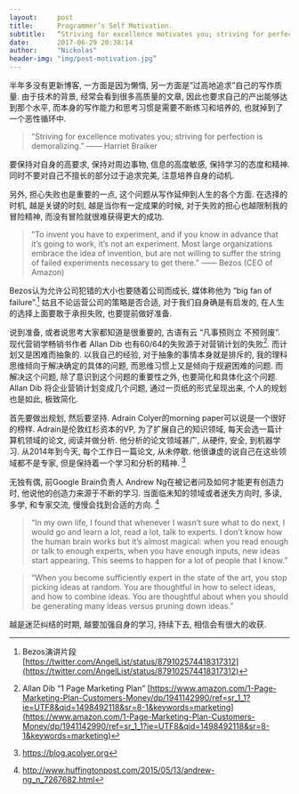 ```yaml
---
layout:     post
title:      Programmer’s Self Motivation.
subtitle:   “Striving for excellence motivates you; striving for perfection is demoralizing.”
date:       2017-06-29 20:38:14
author:     "Nickolas"
header-img: "img/post-motivation.jpg”
---
```


半年多没有更新博客, 一方面是因为懒惰, 另一方面是”过高地追求”自己的写作质量. 由于技术的背景, 经常会看到很多高质量的文章, 因此也要求自己的产出能够达到那个水平, 而本身的写作能力和思考习惯是需要不断练习和培养的, 也就掉到了一个恶性循环中. 

> “Striving for excellence motivates you; striving for perfection is demoralizing.” —— Harriet Braiker

要保持对自身的高要求, 保持对周边事物, 信息的高度敏感, 保持学习的态度和精神. 同时不要对自己不擅长的部分过于追求完美, 注意培养自身的动机. 

另外, 担心失败也是重要的一点, 这个问题从写作延伸到人生的各个方面. 在选择的时机, 越是关键的时刻, 越是当你有一定成果的时候, 对于失败的担心也越限制我的冒险精神, 而没有冒险就很难获得更大的成功. 

> ”To invent you have to experiment, and if you know in advance that it’s going to work, it’s not an experiment. Most large organizations embrace the idea of invention, but are not willing to suffer the string of failed experiments necessary to get there.” —— Bezos (CEO of Amazon) 

Bezos认为允许公司犯错的大小也要随着公司而成长, 媒体称他为 “big fan of failure”.[^1] 姑且不论运营公司的策略是否合适, 对于我们自身确是有启发的, 在人生的选择上面要敢于承担失败, 也要提前做好准备.

说到准备, 或者说思考大家都知道是很重要的, 古语有云 “凡事预则立 不预则废”. 现代营销学畅销书作者 Allan Dib 也有60/64的失败源于对营销计划的失败[^2]. 而计划又是困难而抽象的. 以我自己的经验, 对于抽象的事情本身就是排斥的, 我的理科思维倾向于解决确定的具体的问题, 而思维习惯上又是倾向于规避困难的问题. 而解决这个问题, 除了意识到这个问题的重要性之外, 也要简化和具体化这个问题. Allan Dib 将企业营销计划变成几个问题, 通过一页纸的形式呈现出来, 个人的规划也是如此, 极致简化.

首先要做出规划, 然后要坚持. Adrain Colyer的morning paper可以说是一个很好的榜样. Adrain是伦敦红杉资本的VP, 为了扩展自己的知识领域, 每天会选一篇计算机领域的论文, 阅读并做分析. 他分析的论文领域甚广, 从硬件, 安全, 到机器学习. 从2014年到今天, 每个工作日一篇论文, 从未停歇. 他很谦虚的说自己在这些领域都不是专家, 但是保持着一个学习和分析的精神. [^3]

无独有偶, 前Google Brain负责人 Andrew Ng在被记者问及如何才能更有创造力时, 他说他的创造力来源于不断的学习. 当面临未知的领域或者迷失方向时, 多读, 多学, 和专家交流, 慢慢会找到合适的方向. [^4]

> “In my own life, I found that whenever I wasn’t sure what to do next, I would go and learn a lot, read a lot, talk to experts. I don’t know how the human brain works but it’s almost magical: when you read enough or talk to enough experts, when you have enough inputs, new ideas start appearing. This seems to happen for a lot of people that I know.”

> “When you become sufficiently expert in the state of the art, you stop picking ideas at random. You are thoughtful in how to select ideas, and how to combine ideas. You are thoughtful about when you should be generating many ideas versus pruning down ideas.”

越是迷茫纠结的时期, 越要加强自身的学习, 持续下去, 相信会有很大的收获.

[^1]: Bezos演讲片段 [https://twitter.com/AngelList/status/879102574418317312](https://twitter.com/AngelList/status/879102574418317312)
[^2]: Allan Dib “1 Page Marketing Plan” [https://www.amazon.com/1-Page-Marketing-Plan-Customers-Money/dp/1941142990/ref=sr_1_1?ie=UTF8&qid=1498492118&sr=8-1&keywords=marketing](https://www.amazon.com/1-Page-Marketing-Plan-Customers-Money/dp/1941142990/ref=sr_1_1?ie=UTF8&qid=1498492118&sr=8-1&keywords=marketing)
[^3]: https://blog.acolyer.org
[^4]: http://www.huffingtonpost.com/2015/05/13/andrew-ng_n_7267682.html

